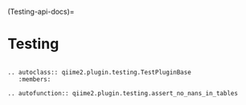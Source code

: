 (Testing-api-docs)=
# Testing

```{eval-rst}

.. autoclass:: qiime2.plugin.testing.TestPluginBase
   :members:

.. autofunction:: qiime2.plugin.testing.assert_no_nans_in_tables

```
